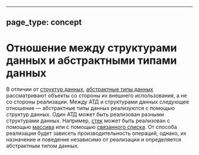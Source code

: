 
---
page_type: concept
---

# Отношение между структурами данных и абстрактными типами данных

В отличии от [структур данных](data-structure.md), [абстрактные типы данных]([[20221023123217]]) рассматривают объекты со стороны их внешнего использования, а не со стороны реализации. Между АТД и структурами данных следующее отношение — абстрактные типы данных реализуются с помощью структур данных. Один АТД может быть реализован разными структурами данных. Например, [стек]([[20221022205412]]) может быть реализован с помощью [массива]([[20221025215309]]) или с помощью [связанного списка]([[20221024232535]]). От способа реализации будет зависеть производительность операций, однако, их назначение и поведение независимо от реализации и определяется абстрактным типом данных.



